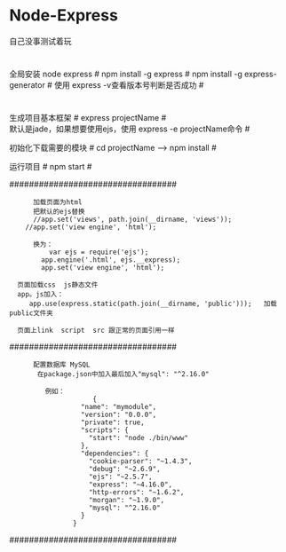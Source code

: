# Node-Express
自己没事测试着玩


 #
  全局安装 node  express  #
  npm install -g express  #
  npm install -g express-generator  #
  使用 express -v查看版本号判断是否成功  #

#
   生成项目基本框架  #
   express projectName  #  
   默认是jade，如果想要使用ejs，使用 express -e projectName命令   #
   
   
   初始化下载需要的模块   # 
   cd projectName    -->  npm install    #
   
   运行项目  #
   npm start  #
   
  ##################################
  
		  加载页面为html
		  把默认的ejs替换
		  //app.set('views', path.join(__dirname, 'views'));
		//app.set('view engine', 'html');
		  
		  换为：
			  var ejs = require('ejs');
			app.engine('.html', ejs.__express);
			app.set('view engine', 'html');
   
      页面加载css  js静态文件
	  app。js加入：
	     app.use(express.static(path.join(__dirname, 'public')));   加载public文件夹
	  
	  页面上link  script  src 跟正常的页面引用一样
   
   
  ##################################
  
		  配置数据库 MySQL
		   在package.json中加入最后加入"mysql": "^2.16.0"
			 
			 例如：
						 {
					  "name": "mymodule",
					  "version": "0.0.0",
					  "private": true,
					  "scripts": {
						"start": "node ./bin/www"
					  },
					  "dependencies": {
						"cookie-parser": "~1.4.3",
						"debug": "~2.6.9",
						"ejs": "~2.5.7",
						"express": "~4.16.0",
						"http-errors": "~1.6.2",
						"morgan": "~1.9.0",
						"mysql": "^2.16.0"
					  }
					}
		  
  ##################################
